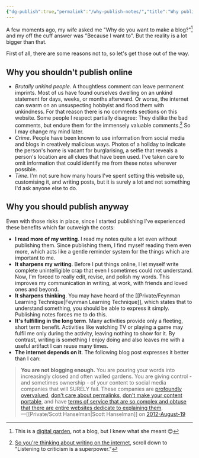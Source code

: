 ```yaml
---
{"dg-publish":true,"permalink":"/why-publish-notes/","title":"Why publish notes?"}
---
```



A few moments ago, my wife asked me "Why do you want to make a blog?"[^1] and my off the cuff answer was "Because I want to". But the reality is a lot bigger than that.

First of all, there are some reasons not to, so let's get those out of the way.

## Why you shouldn't publish online

- *Brutally unkind people*. A thoughtless comment can leave permanent imprints. Most of us have found ourselves dwelling on an unkind statement for days, weeks, or months afterward. Or worse, the internet can swarm on an unsuspecting hobbyist and flood them with unkindness. For that reason there is no comments sections on this website. Some people I respect partially disagree: They dislike the bad comments, but endure them for the immensely valuable comments.[^2] So I may change my mind later.
- *Crime*. People have been known to use information from social media and blogs in creatively malicious ways. Photos of a holiday to indicate the person's home is vacant for burglarising, a selfie that reveals a person's location are all clues that have been used. I've taken care to omit information that could identify me from these notes wherever possible.
- *Time*. I'm not sure how many hours I've spent setting this website up, customising it, and writing posts, but it is surely a lot and not something I'd ask anyone else to do.

## Why you should publish anyway

Even with those risks in place, since I started publishing I've experienced these benefits which far outweigh the costs:

- **I read more of my writing**. I read my notes quite a lot even without publishing them. Since publishing them, I find myself reading them even more, which acts like a gentle reminder system for the things which are important to me.
- **It sharpens my writing**. Before I put things online, I let myself write complete unintelligible crap that even I sometimes could not understand. Now, I'm forced to really edit, revise, and polish my words. This improves my communication in writing, at work, with friends and loved ones and beyond.
- **It sharpens thinking**. You may have heard of the [[Private/Feynman Learning Technique\|Feynman Learning Technique]], which states that to understand something, you should be able to express it simply. Publishing notes forces me to do this.
- **It's fulfilling in the long term**. Many activities provide only a fleeting, short term benefit. Activities like watching TV or playing a game may fulfil me only during the activity, leaving nothing to show for it. By contrast, writing is something I enjoy doing and also leaves me with a useful artifact I can reuse many times.
- **The internet depends on it**. The following blog post expresses it better than I can:
 
> **You are not blogging enough.** You are pouring your words into increasingly closed and often walled gardens. You are giving control - and sometimes ownership - of your content to social media companies that will SURELY fail. These companies are [profoundly overvalued](http://www.bloomberg.com/news/2012-05-11/facebook-ipo-overvalued-at-96-billion-in-global-investors-poll.html), [don't care about permalinks](https://www.hanselman.com/blog/GooglePlusOffersASophiesChoiceToEarlyAdoptersOfGoogleAppsViaAnIncompleteTakeoutMigrationTool.aspx), [don't make your content portable](https://www.hanselman.com/blog/GooglePlusOffersASophiesChoiceToEarlyAdoptersOfGoogleAppsViaAnIncompleteTakeoutMigrationTool.aspx), and have [terms of service that are so complex and obtuse that there are entire websites dedicate to explaining them](http://tos-dr.info/).<br/>
> —[[Private/Scott Hanselman\|Scott Hanselman]] on [2012-August-19](https://www.hanselman.com/blog/your-words-are-wasted?ref=refind)

[^1]: This is a [digital garden](notes/Digital%20garden), not a blog, but I knew what she meant 😊
[^2]: [So you're thinking about writing on the internet](https://dynomight.net/internet-writing/), scroll down to "Listening to criticism is a superpower."